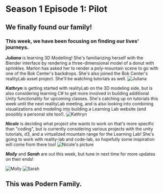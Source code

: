 # Season 1 Episode 1: Pilot

## We finally found our family! 

### This week, we have been focusing on finding our lives' journeys. 


***Juliana*** is learning 3D Modelling! She's familiarizing herself with the Blender interface by rendering a three-dimensional model of a donut with sprinkles. Marlon has asked her to render a poly-mountain scene to go with one of the Bok Center's backdrops. She's also joined the Bok Center's realityLab asset project. She'll be watching tutorials as well.
![Juliana](https://files.slack.com/files-pri/T0HTW3H0V-FNE1429V0/5d4b7086-2.jpg?pub_secret=cbb7fc5509)

***Kathryn*** is getting started with realityLab on the 3D modeling side, but is also considering learning C# to get more involved in building additional Unity functionality for upcoming classes. She's catching up on tutorials this week until the next realityLab meeting, and is also looking into combining visualizations and modeling into building a Learning Lab website (and possibly a personal site too!). 
![Kathryn](https://files.slack.com/files-pri/T0HTW3H0V-FND87ATJ7/5d4b7209.jpg?pub_secret=887808b93f)


***Nicole*** is deciding what project she wants to work on that's more specific than "coding", but is currently considering various projects with the unity tutorials, d3, and a virtualized mountain range for the Learning Lab! She's going to work with reality-lab and code-lab, so hopefully some inspiration will come from there too!
![Nicole's picture](https://files.slack.com/files-pri/T0HTW3H0V-FNSHXDFF1/5d4b7113.jpg?pub_secret=2931059e8f)

***Molly*** and ***Sarah*** are out this week, but tune in next time for more updates on their ends!

![Molly](https://files.slack.com/files-pri/T0HTW3H0V-FNE13CGKU/5d4b7244.jpg?pub_secret=ac699b84f3)
![Sarah](https://files.slack.com/files-pri/T0HTW3H0V-FNQN81L69/5d4b6909.jpg?pub_secret=f826907d7d)



## This was Podern Family.




<!--stackedit_data:
eyJoaXN0b3J5IjpbMTM1NzA0ODI5OSw4MjExMzA1ODAsMTgwMD
A5Mzg2NCwtMTUzNzA1ODMyNSwtMTcyMjg2MTMwNSw4NzI5ODc0
NzYsLTkzMzE0ODE1MSwtNTgwNTc4MTIwLC01NzU1MjAzMSwtMT
Y1NTA0MTcxMyw4NDA4Nzc1NDcsLTE3ODgxOTE2MDcsLTU1Nzkx
Njg1MCwxNzQ1Nzc3OTg1LDQzNTg1MTE5OCwxNTY5NjEzLC0yMT
IyNjE1MzQ1LC0xMjMzMTM5OTk3LDEzMTA2MjI4ODQsLTU5NTU2
NjY5Ml19
-->